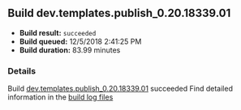 ## Build dev.templates.publish_0.20.18339.01
- **Build result:** `succeeded`
- **Build queued:** 12/5/2018 2:41:25 PM
- **Build duration:** 83.99 minutes
### Details
Build [dev.templates.publish_0.20.18339.01](https://winappstudio.visualstudio.com/web/build.aspx?pcguid=a4ef43be-68ce-4195-a619-079b4d9834c2&builduri=vstfs%3a%2f%2f%2fBuild%2fBuild%2f26691) succeeded
Find detailed information in the [build log files](https://uwpctdiags.blob.core.windows.net/buildlogs/dev.templates.publish_0.20.18339.01_logs.zip)

